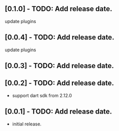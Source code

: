 ## [0.1.0] - TODO: Add release date.
update plugins

## [0.0.4] - TODO: Add release date.
update plugins

## [0.0.3] - TODO: Add release date.

## [0.0.2] - TODO: Add release date.

* support dart sdk from 2.12.0

## [0.0.1] - TODO: Add release date.

* initial release.
